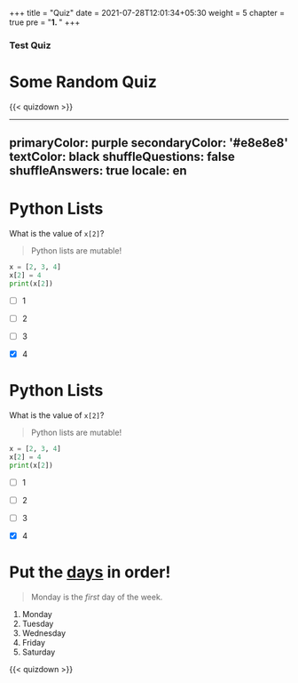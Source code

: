 +++
title = "Quiz"
date = 2021-07-28T12:01:34+05:30
weight = 5
chapter = true
pre = "<b>1. </b>"
+++

### Test Quiz

# Some Random Quiz

{{< quizdown >}}

---
primaryColor: purple
secondaryColor: '#e8e8e8'
textColor: black
shuffleQuestions: false
shuffleAnswers: true
locale: en
---

# Python Lists

What is the value of `x[2]`?

> Python lists are mutable!

```python
x = [2, 3, 4]
x[2] = 4
print(x[2])
```

- [ ] 1
- [ ] 2
- [ ] 3
- [x] 4


# Python Lists

What is the value of `x[2]`?

> Python lists are mutable!

```python
x = [2, 3, 4]
x[2] = 4
print(x[2])
```

- [ ] 1
- [ ] 2
- [ ] 3
- [x] 4


# Put the [days](https://en.wikipedia.org/wiki/Day) in order!


> Monday is the *first* day of the week.

1. Monday
2. Tuesday
3. Wednesday
4. Friday
5. Saturday


{{< quizdown >}}